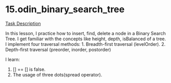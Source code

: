 # 15.odin_binary_search_tree

[Task Description](https://www.theodinproject.com/lessons/javascript-binary-search-trees)

In this lesson, I practice how to insert, find, delete a node in a Binary Search Tree. I get familiar with the concepts like height, depth, isBalanced of a tree. I implement four traversal methods: 1. Breadth-first traversal (levelOrder). 2. Depth-first traversal (preorder, inorder, postorder)

I learn:

1. [] == [] is false.
2. The usage of three dots(spread operator).
